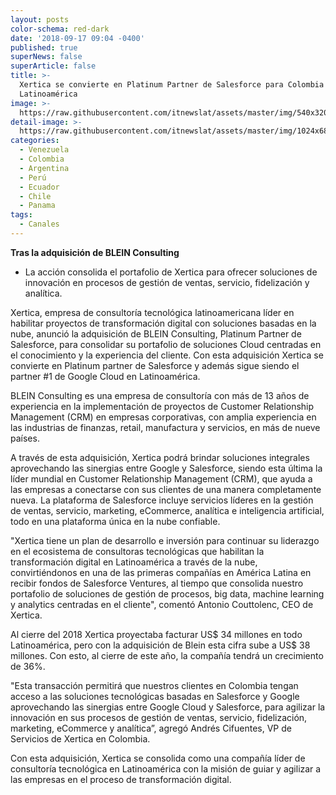 ```yaml
---
layout: posts
color-schema: red-dark
date: '2018-09-17 09:04 -0400'
published: true
superNews: false
superArticle: false
title: >-
  Xertica se convierte en Platinum Partner de Salesforce para Colombia y
  Latinoamérica 
image: >-
  https://raw.githubusercontent.com/itnewslat/assets/master/img/540x320/Xertica-p.jpg
detail-image: >-
  https://raw.githubusercontent.com/itnewslat/assets/master/img/1024x680/Xertica-g.jpg
categories:
  - Venezuela
  - Colombia
  - Argentina
  - Perú
  - Ecuador
  - Chile
  - Panama
tags:
  - Canales
---
```

**Tras la adquisición de BLEIN Consulting** 

- La acción consolida el portafolio de Xertica para ofrecer soluciones de innovación en procesos de gestión de ventas, servicio, fidelización y analítica.

Xertica, empresa de consultoría tecnológica latinoamericana líder en habilitar proyectos de transformación digital con soluciones basadas en la nube, anunció la adquisición de BLEIN Consulting, Platinum Partner de Salesforce, para consolidar su portafolio de soluciones Cloud centradas en el conocimiento y la experiencia del cliente. Con esta adquisición Xertica se convierte en Platinum partner de Salesforce y además sigue siendo el partner #1 de Google Cloud en Latinoamérica. 

BLEIN Consulting es una empresa de consultoría con más de 13 años de experiencia en la implementación de proyectos de Customer Relationship Management (CRM) en empresas corporativas, con amplia experiencia en las industrias de finanzas, retail, manufactura y servicios, en más de nueve países. 

A través de esta adquisición, Xertica podrá brindar soluciones integrales aprovechando las sinergias entre Google y Salesforce, siendo esta última la líder mundial en Customer Relationship Management (CRM), que ayuda a las empresas a conectarse con sus clientes de una manera completamente nueva. La plataforma de Salesforce incluye servicios líderes en la gestión de ventas, servicio, marketing, eCommerce, analítica e inteligencia artificial, todo en una plataforma única en la nube confiable.

"Xertica tiene un plan de desarrollo e inversión para continuar su liderazgo en el ecosistema de consultoras tecnológicas que habilitan la transformación digital en Latinoamérica a través de la nube, convirtiéndonos en una de las primeras compañías en América Latina en recibir fondos de Salesforce Ventures, al tiempo que consolida nuestro portafolio de soluciones de gestión de procesos, big data, machine learning y analytics centradas en el cliente", comentó Antonio Couttolenc, CEO de Xertica.

Al cierre del 2018 Xertica proyectaba facturar US$ 34 millones en todo Latinoamérica, pero con la adquisición de Blein esta cifra sube a US$ 38 millones. Con esto, al cierre de este año, la compañía tendrá un crecimiento de 36%.

"Esta transacción permitirá que nuestros clientes en Colombia tengan acceso a las soluciones tecnológicas basadas en Salesforce y Google aprovechando las sinergias entre Google Cloud y Salesforce, para agilizar la innovación en sus procesos de gestión de ventas, servicio, fidelización, marketing, eCommerce y analítica”, agregó Andrés Cifuentes, VP de Servicios de Xertica en Colombia. 

Con esta adquisición, Xertica se consolida como una compañía líder de consultoría tecnológica en Latinoamérica con la misión de guiar y agilizar a las empresas en el proceso de transformación digital.